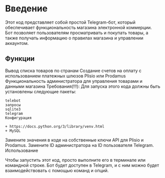 # Введение

Этот код представляет собой простой Telegram-бот, который обеспечивает функциональность магазина электронной коммерции. Бот позволяет пользователям просматривать и покупать товары, а также получать информацию о правилах магазина и управлении аккаунтом.


## Функции

Вывод списка товаров по странам
Создание счетов на оплату с использованием платежных шлюзов Plisio или Prodamus
Функциональность администратора для управления товарами и данными магазина
Требования(!!!):
    Для запуска этого кода должны быть установлены следующие пакеты:

    telebot
    запросы
    sqlite3
    telegram
    Конфигурация

    + https://docs.python.org/3/library/venv.html
    + MySQL

Замените значения в коде на собственные ключи API для Plisio и Prodamus.
Замените ID администратора на ID пользователя Telegram.
Использование

Чтобы запустить этот код, просто выполните его в терминале или командной строке. Бот будет доступен в Telegram, и с ним можно будет взаимодействовать с помощью команд и опций.